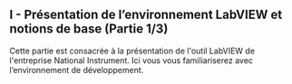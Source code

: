 <h2 dir="auto" id="h_204237571151655104512005"><strong>I - Pr&eacute;sentation de l&rsquo;environnement LabVIEW et notions de base (Partie 1/3)</strong></h2>
<p dir="auto">Cette partie est consacr&eacute;e &agrave; la pr&eacute;sentation de l'outil LabVIEW de l'entreprise National Instrument. Ici vous vous familiariserez avec l&rsquo;environnement de d&eacute;veloppement.</p>
